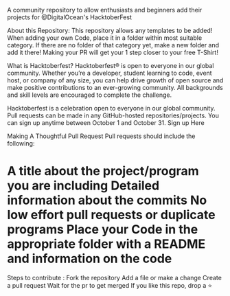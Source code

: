 

A community repository to allow enthusiasts and beginners add their projects for @DigitalOcean's HacktoberFest

About this Repository:
This repository allows any templates to be added! When adding your own Code, place it in a folder within most suitable category. If there are no folder of that category yet, make a new folder and add it there! Making your PR will get your 1 step closer to your free T-Shirt!

What is Hacktoberfest?
Hacktoberfest® is open to everyone in our global community. Whether you’re a developer, student learning to code, event host, or company of any size, you can help drive growth of open source and make positive contributions to an ever-growing community. All backgrounds and skill levels are encouraged to complete the challenge.

Hacktoberfest is a celebration open to everyone in our global community.
Pull requests can be made in any GitHub-hosted repositories/projects.
You can sign up anytime between October 1 and October 31.
Sign up Here

Making A Thoughtful Pull Request
Pull requests should include the following:

A title about the project/program you are including
Detailed information about the commits
No low effort pull requests or duplicate programs
Place your Code in the appropriate folder with a README and information on the code
=======

Steps to contribute :
Fork the repository
Add a file or make a change
Create a pull request
Wait for the pr to get merged
If you like this repo, drop a ⭐
